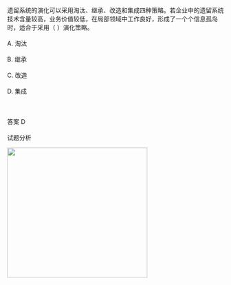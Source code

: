 <div class="detail lh2">遗留系统的演化可以采用淘汰、继承、改造和集成四种策略。若企业中的遗留系统技术含量较高，业务价值较低，在局部领域中工作良好，形成了一个个信息孤岛时，适合于采用（  ）演化策略。<br/><br/>A. 淘汰<br/><br/>B. 继承<br/><br/>C. 改造<br/><br/>D. 集成<br/><br/><br/><br/>答案 D<br/><br/>试题分析<br/><p><img alt="" src="https://lstatic.xisaiwang.com/tiku/UploadFiles/2014-10/4e97dc4e1ebd4760aa2f02b5845394ea_.png" style="width: 326px; height: 302px;"/></p></div>